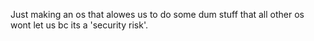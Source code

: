 Just making an os that alowes us to do some dum stuff that all other os wont let us bc its a 'security risk'.